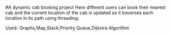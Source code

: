 #A dynamic cab booking project
Here different users can book their nearest cab and the current location of the cab is updated as it traverses each location in its path using threading.

Used- Graphs,Map,Stack,Priority Queue,Dijkstra Algorithm
